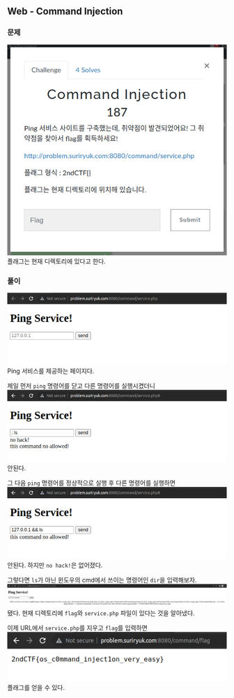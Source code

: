 ## Web - Command Injection

### 문제
![Web - Command Injection](/img/command-injection-0.png)  
플래그는 현재 디렉토리에 있다고 한다.

### 풀이
![Ping Page](/img/command-injection-1.png)  
Ping 서비스를 제공하는 페이지다.

제일 먼저 `ping` 명령어를 닫고 다른 명령어를 실행시켰더니  
![; ls](/img/command-injection-2.png)  
안된다.

그 다음 `ping` 명령어를 정상적으로 실행 후 다른 명령어를 실행하면  
![127.0.0.1 && ls](/img/command-injection-3.png)  
안된다. 하지만 `no hack!`은 없어졌다.

그렇다면 `ls`가 아닌 윈도우의 cmd에서 쓰이는 명령어인 `dir`을 입력해보자.  
![127.0.0.1 && dir](/img/command-injection-4.png)  
됐다. 현재 디렉토리에 `flag`와 `service.php` 파일이 있다는 것을 알아냈다.

이제 URL에서 `service.php`를 지우고 `flag`를 입력하면  
![Open flag from Browser](/img/command-injection-5.png)  
플래그를 얻을 수 있다.

